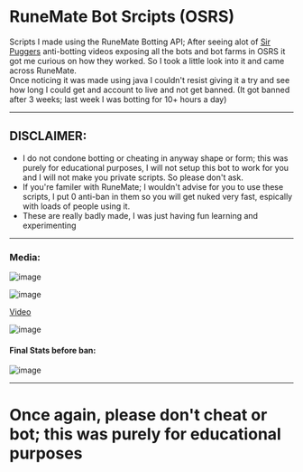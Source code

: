 # RuneMate Bot Srcipts (OSRS)
Scripts I made using the RuneMate Botting API; After seeing alot of [Sir Puggers]() anti-botting videos exposing all the bots and bot farms in OSRS it got me curious on how they worked. So I took a little look into it and came across RuneMate.  
Once noticing it was made using java I couldn't resist giving it a try and see how long I could get and account to live and not get banned. (It got banned after 3 weeks; last week I was botting for 10+ hours a day)

---

## DISCLAIMER:  
* I do not condone botting or cheating in anyway shape or form; this was purely for educational purposes, I will not setup this bot to work for you and I will not make you private scripts. So please don't ask.
* If you're familer with RuneMate; I wouldn't advise for you to use these scripts, I put 0 anti-ban in them so you will get nuked very fast, espically with loads of people using it.
* These are really badly made, I was just having fun learning and experimenting

---

### Media:

![image](https://github.com/CusYaBasic/RuneMate-Scripts/assets/86253238/9836a67e-bc4f-4560-ab63-b2eeb7293c8c)  

![image](https://github.com/CusYaBasic/RuneMate-Scripts/assets/86253238/9ad04f94-9a8d-44d2-9b95-f7a16ec76ac2)  

[Video](https://cdn.discordapp.com/attachments/321627563787288578/1194767806483406879/WoodcutBot.mp4?ex=65e8ec3a&is=65d6773a&hm=c93579397b2bd128d1e4d5232148d7ca016a5a1389106a876dc7fde3b956ff11&)

![image](https://github.com/CusYaBasic/RuneMate-Scripts/assets/86253238/204e729a-59c6-4ef6-b12e-b77128da8023)

#### Final Stats before ban:
![image](https://github.com/CusYaBasic/RuneMate-Scripts/assets/86253238/85645ba1-d65f-492a-a81b-0bf04ed5e37a)

---

# Once again, please don't cheat or bot; this was purely for educational purposes
